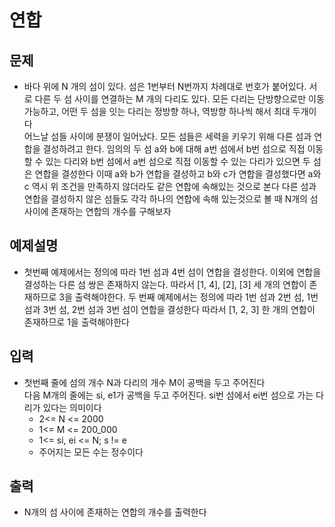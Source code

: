 # 연합

## 문제

- 바다 위에 N 개의 섬이 있다. 섬은 1번부터 N번까지 차례대로 번호가 붙어있다. 서로 다른 두 섬 사이를 연결하는 M 개의 다리도 있다. 모든 다리는 단방향으로만 이동 가능하고, 어떤 두 섬을 잇는 다리는 정방향 하나, 역방향 하나씩 해서 최대 두개이다  
  어느날 섬들 사이에 분쟁이 일어났다. 모든 섬들은 세력을 키우기 위해 다른 섬과 연합을 결성하려고 한다. 임의의 두 섬 a와 b에 대해 a번 섬에서 b번 섬으로 직접 이동할 수 있는 다리와 b번 섬에서 a번 섬으로 직접 이동할 수 있는 다리가 있으면 두 섬은 연합을 결성한다
  이때 a와 b가 연합을 결성하고 b와 c가 연합을 결성했다면 a와 c 역시 위 조건을 만족하지 않더라도 같은 연합에 속해있는 것으로 본다
  다른 섬과 연합을 결성하지 않은 섬들도 각각 하나의 연합에 속해 있는것으로 볼 때 N개의 섬 사이에 존재하는 연합의 개수를 구해보자

## 예제설명

- 첫번째 예제에서는 정의에 따라 1번 섬과 4번 섬이 연합을 결성한다. 이외에 연합을 결성하는 다른 섬 쌍은 존재하지 않는다. 따라서 [1, 4], [2], [3] 세 개의 연합이 존재하므로 3을 출력해야한다.
  두 번째 예제에서는 정의에 따라 1번 섬과 2번 섬, 1번 섬과 3번 섬, 2번 섬과 3번 섬이 연합을 결성한다
  따라서 [1, 2, 3] 한 개의 연합이 존재하므로 1을 출력해야한다

## 입력

- 첫번째 줄에 섬의 개수 N과 다리의 개수 M이 공백을 두고 주어진다  
  다음 M개의 줄에는 si, e1가 공백을 두고 주어진다. si번 섬에서 ei번 섬으로 가는 다리가 있다는 의미이다
  - 2<= N <= 2000
  - 1<= M <= 200_000
  - 1<= si, ei <= N; s != e
  - 주어지는 모든 수는 정수이다

## 출력

- N개의 섬 사이에 존재하는 연합의 개수를 출력한다
